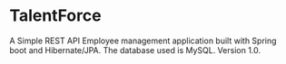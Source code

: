 # TalentForce
A Simple REST API Employee management application built with Spring boot and Hibernate/JPA. The database used is MySQL. Version 1.0.
